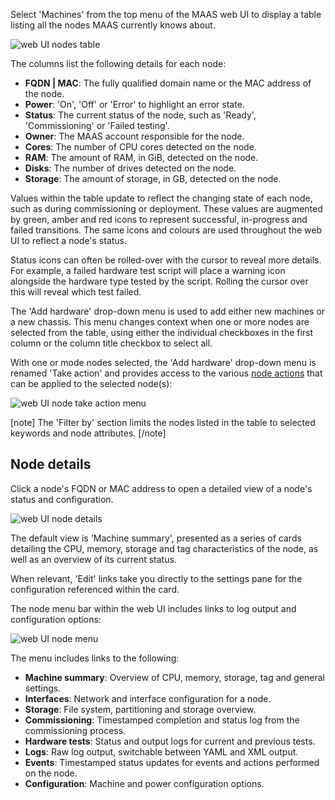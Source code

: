 Select 'Machines' from the top menu of the MAAS web UI to display a table listing all the nodes MAAS currently knows about.

![web UI nodes table](../media/nodes-overview__2.6-table.png)

The columns list the following details for each node:

-   **FQDN | MAC**: The fully qualified domain name or the MAC address of the node.
-   **Power**: 'On', 'Off' or 'Error' to highlight an error state.
-   **Status**: The current status of the node, such as 'Ready', 'Commissioning' or 'Failed testing'.
-   **Owner**: The MAAS account responsible for the node.
-   **Cores**: The number of CPU cores detected on the node.
-   **RAM**: The amount of RAM, in GiB, detected on the node.
-   **Disks**: The number of drives detected on the node.
-   **Storage**: The amount of storage, in GB, detected on the node.

Values within the table update to reflect the changing state of each node, such as during commissioning or deployment. These values are augmented by green, amber and red icons to represent successful, in-progress and failed transitions. The same icons and colours are used throughout the web UI to reflect a node's status.

Status icons can often be rolled-over with the cursor to reveal more details. For example, a failed hardware test script will place a warning icon alongside the hardware type tested by the script. Rolling the cursor over this will reveal which test failed.

The 'Add hardware' drop-down menu is used to add either new machines or a new chassis. This menu changes context when one or more nodes are selected from the table, using either the individual checkboxes in the first column or the column title checkbox to select all.

With one or mode nodes selected, the 'Add hardware' drop-down menu is renamed 'Take action' and provides access to the various [node actions](intro-concepts.md#node-actions) that can be applied to the selected node(s):

![web UI node take action menu](../media/nodes-overview__2.6-take-action.png)

[note] The 'Filter by' section limits the nodes listed in the table to selected keywords and node attributes. [/note]

## Node details

Click a node's FQDN or MAC address to open a detailed view of a node's status and configuration.

![web UI node details](../media/nodes-manage__2.4_details.png)

The default view is 'Machine summary', presented as a series of cards detailing the CPU, memory, storage and tag characteristics of the node, as well as an overview of its current status.

When relevant, 'Edit' links take you directly to the settings pane for the configuration referenced within the card.

The node menu bar within the web UI includes links to log output and configuration options:

![web UI node menu](../media/nodes-manage__2.4_node-menu.png)

The menu includes links to the following:

-   **Machine summary**: Overview of CPU, memory, storage, tag and general settings.
-   **Interfaces**: Network and interface configuration for a node.
-   **Storage**: File system, partitioning and storage overview.
-   **Commissioning**: Timestamped completion and status log from the commissioning process.
-   **Hardware tests**: Status and output logs for current and previous tests.
-   **Logs**: Raw log output, switchable between YAML and XML output.
-   **Events**: Timestamped status updates for events and actions performed on the node.
-   **Configuration**: Machine and power configuration options.

<!-- LINKS -->

